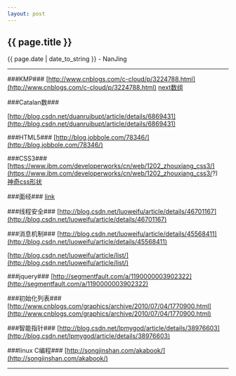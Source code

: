 ```yaml
---
layout: post
---
```


<h2>{{ page.title }}</h2>
<p class='meta'>{{ page.date | date_to_string }} - NanJing</p>

---

###KMP###
[http://www.cnblogs.com/c-cloud/p/3224788.html](http://www.cnblogs.com/c-cloud/p/3224788.html)
[next数组](http://www.cnblogs.com/goagent/archive/2013/05/16/3068442.html)

###Catalan数###

[http://blog.csdn.net/duanruibupt/article/details/6869431](http://blog.csdn.net/duanruibupt/article/details/6869431)

###HTML5###
[http://blog.jobbole.com/78346/](http://blog.jobbole.com/78346/)

###CSS3###
[https://www.ibm.com/developerworks/cn/web/1202_zhouxiang_css3/](https://www.ibm.com/developerworks/cn/web/1202_zhouxiang_css3/?)  
[神奇css形状](http://www.coolshell.cn/articles/6913.html)

###面经###
[link](http://mp.weixin.qq.com/s?__biz=MjM5NDYxMzk1Nw==&mid=217438019&idx=1&sn=9e9b95f1a5daa00dd0096bbe00ad2e78&scene=23&srcid=1003rdwCM4MEZC4w3LANv5xp#rd)

###线程安全###
[http://blog.csdn.net/luoweifu/article/details/46701167](http://blog.csdn.net/luoweifu/article/details/46701167)

###消息机制###
[http://blog.csdn.net/luoweifu/article/details/45568411](http://blog.csdn.net/luoweifu/article/details/45568411)

[http://blog.csdn.net/luoweifu/article/list/](http://blog.csdn.net/luoweifu/article/list/)

###jquery###
[http://segmentfault.com/a/1190000003902322](http://segmentfault.com/a/1190000003902322)

###初始化列表###
[http://www.cnblogs.com/graphics/archive/2010/07/04/1770900.html](http://www.cnblogs.com/graphics/archive/2010/07/04/1770900.html)

###智能指针###
[http://blog.csdn.net/lpmygod/article/details/38976603](http://blog.csdn.net/lpmygod/article/details/38976603)

###linux C编程###
[http://songjinshan.com/akabook/](http://songjinshan.com/akabook/)

---

